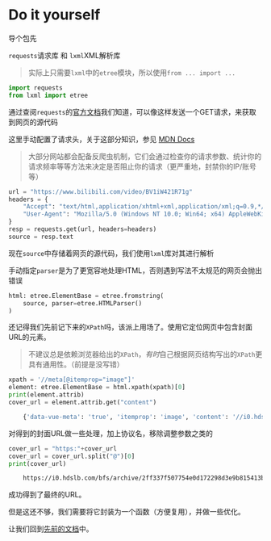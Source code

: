 # Do it yourself

导个包先

`requests`请求库 和 `lxml`XML解析库

> 实际上只需要`lxml`中的`etree`模块，所以使用`from ... import ...`

```python
import requests
from lxml import etree
```

通过查阅`requests`的[官方文档](https://requests.readthedocs.io/en/latest/)我们知道，可以像这样发送一个GET请求，来获取到网页的源代码

这里手动配置了请求头，关于这部分知识，参见 [MDN Docs](https://developer.mozilla.org/zh-CN/docs/Web/HTTP/Headers)

> 大部分网站都会配备反爬虫机制，它们会通过检查你的请求参数、统计你的请求频率等等方法来决定是否阻止你的请求（更严重地，封禁你的IP/账号等）

```python
url = "https://www.bilibili.com/video/BV1iW421R71g"
headers = {
    "Accept": "text/html,application/xhtml+xml,application/xml;q=0.9,*/*;q=0.8",
    "User-Agent": "Mozilla/5.0 (Windows NT 10.0; Win64; x64) AppleWebKit/537.36 (KHTML, like Gecko) Chrome/96.0.4664.110 Safari/537.36",
}
resp = requests.get(url, headers=headers)
source = resp.text
```

现在`source`中存储着网页的源代码，我们使用`lxml`库对其进行解析

手动指定`parser`是为了更宽容地处理HTML，否则遇到写法不太规范的网页会抛出错误

```python
html: etree.ElementBase = etree.fromstring(
    source, parser=etree.HTMLParser()
)
```

还记得我们先前记下来的`XPath`吗，该派上用场了。使用它定位网页中包含封面URL的元素。

> 不建议总是依赖浏览器给出的`XPath`，*有时*自己根据网页结构写出的`XPath`更具有通用性。（前提是没写错）

```python
xpath = '//meta[@itemprop="image"]'
element: etree.ElementBase = html.xpath(xpath)[0]
print(element.attrib)
cover_url = element.attrib.get("content")
```

```python
    {'data-vue-meta': 'true', 'itemprop': 'image', 'content': '//i0.hdslb.com/bfs/archive/2ff337f507754e0d172298d3e9b815413b4a63b7.jpg@100w_100h_1c.png'}
```

对得到的封面URL做一些处理，加上协议名，移除调整参数之类的

```python
cover_url = "https:"+cover_url
cover_url = cover_url.split("@")[0]
print(cover_url)
```

```txt
    https://i0.hdslb.com/bfs/archive/2ff337f507754e0d172298d3e9b815413b4a63b7.jpg
```

成功得到了最终的URL。

但是这还不够，我们需要将它封装为一个函数（方便复用），并做一些优化。

让我们回到[先前的文档](./2.2.2.2.1%20Proj-01.md#优化)中。
